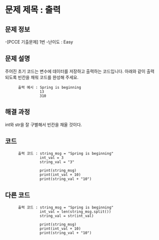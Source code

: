 # 문제 제목 : 출력

## 문제 정보
-[PCCE 기출문제] 1번
-난이도 : Easy


## 문제 설명
주어진 초기 코드는 변수에 데이터를 저장하고 출력하는 코드입니다.
아래와 같이 출력되도록 빈칸을 채워 코드를 완성해 주세요.
          
          출력 예시 : Spring is beginning
                    13
                    310


## 해결 과정
int와 str을 잘 구별해서 빈칸을 채울 것이다.

## 코드
          출력 코드 : string_msg = "Spring is beginning"
                    int_val = 3
                    string_val = "3"
          
                    print(string_msg)
                    print(int_val + 10)
                    print(string_val + "10")

## 다른 코드
          출력 코드 : string_msg = "Spring is beginning"
                    int_val = len(string_msg.split())
                    string_val = str(int_val)
                    
                    print(string_msg)
                    print(int_val + 10)
                    print(string_val + "10")
